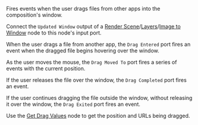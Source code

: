 Fires events when the user drags files from other apps into the composition's window.

Connect the `Updated Window` output of a [Render Scene](vuo-node://vuo.scene.render.window2)/[Layers](vuo-node://vuo.layer.render.window2)/[Image to Window](vuo-node://vuo.image.render.window2) node to this node's input port.

When the user drags a file from another app, the `Drag Entered` port fires an event when the dragged file begins hovering over the window.

As the user moves the mouse, the `Drag Moved To` port fires a series of events with the current position.

If the user releases the file over the window, the `Drag Completed` port fires an event.

If the user continues dragging the file outside the window, without releasing it over the window, the `Drag Exited` port fires an event.

Use the [Get Drag Values](vuo-node://vuo.ui.get.drag) node to get the position and URLs being dragged.
